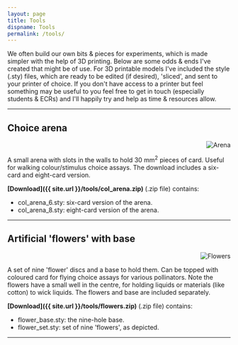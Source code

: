 ```yaml
---
layout: page
title: Tools
dispname: Tools
permalink: /tools/
---
```


We often build our own bits & pieces for experiments, which is made simpler with the help of 3D printing. Below are some odds & ends I've created that might be of use. For 3D printable models I've included the style (.sty) files, which are ready to be edited (if desired), 'sliced', and sent to your printer of choice. If you don't have access to a printer but feel something may be useful to you feel free to get in touch (especially students & ECRs) and I'll happily try and help as time & resources allow.

---

## Choice arena  

<p align="right">
<img src="{{ site.baseurl }}/tools/col_arena.png" title="Arena" class="profile">  
</p>

A small arena with slots in the walls to hold 30 mm<sup>2</sup> pieces of card. Useful for walking colour/stimulus choice assays. The download includes a six-card and eight-card version.

**[Download]({{ site.url }}/tools/col_arena.zip)** (.zip file) contains:
  - col_arena_6.sty: six-card version of the arena.
  - col_arena_8.sty: eight-card version of the arena.

---

## Artificial 'flowers' with base

<p align="right">
<img src="{{ site.baseurl }}/tools/flowers.png" title="Flowers" class="profile">  
</p>

A set of nine 'flower' discs and a base to hold them. Can be topped with coloured card for flying choice assays for various pollinators. Note the flowers have a small well in the centre, for holding liquids or materials (like cotton) to wick liquids. The flowers and base are included separately.

**[Download]({{ site.url }}/tools/flowers.zip)** (.zip file) contains:
  - flower_base.sty: the nine-hole base.
  - flower_set.sty: set of nine 'flowers', as depicted.

---